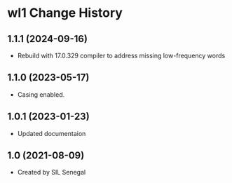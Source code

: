 wl1 Change History
====================

1.1.1 (2024-09-16)
----------------
* Rebuild with 17.0.329 compiler to address missing low-frequency words

1.1.0 (2023-05-17)
----------------
* Casing enabled.

1.0.1 (2023-01-23)
----------------
* Updated documentaion

1.0 (2021-08-09)
----------------
* Created by SIL Senegal
